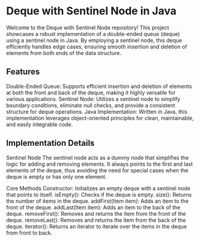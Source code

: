 Deque with Sentinel Node in Java
===
Welcome to the Deque with Sentinel Node repository! This project showcases a robust implementation of a double-ended queue (deque) using a sentinel node in Java. By employing a sentinel node, this deque efficiently handles edge cases, ensuring smooth insertion and deletion of elements from both ends of the data structure.

Features
---
Double-Ended Queue: Supports efficient insertion and deletion of elements at both the front and back of the deque, making it highly versatile for various applications.
Sentinel Node: Utilizes a sentinel node to simplify boundary conditions, eliminate null checks, and provide a consistent structure for deque operations.
Java Implementation: Written in Java, this implementation leverages object-oriented principles for clean, maintainable, and easily integrable code.

Implementation Details
---
Sentinel Node
The sentinel node acts as a dummy node that simplifies the logic for adding and removing elements. It always points to the first and last elements of the deque, thus avoiding the need for special cases when the deque is empty or has only one element.

Core Methods
Constructor: Initializes an empty deque with a sentinel node that points to itself.
isEmpty(): Checks if the deque is empty.
size(): Returns the number of items in the deque.
addFirst(Item item): Adds an item to the front of the deque.
addLast(Item item): Adds an item to the back of the deque.
removeFirst(): Removes and returns the item from the front of the deque.
removeLast(): Removes and returns the item from the back of the deque.
iterator(): Returns an iterator to iterate over the items in the deque from front to back.
